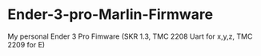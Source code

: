 # Ender-3-pro-Marlin-Firmware
My personal Ender 3 Pro Fimware (SKR 1.3, TMC 2208 Uart for x,y,z, TMC 2209 for E)
